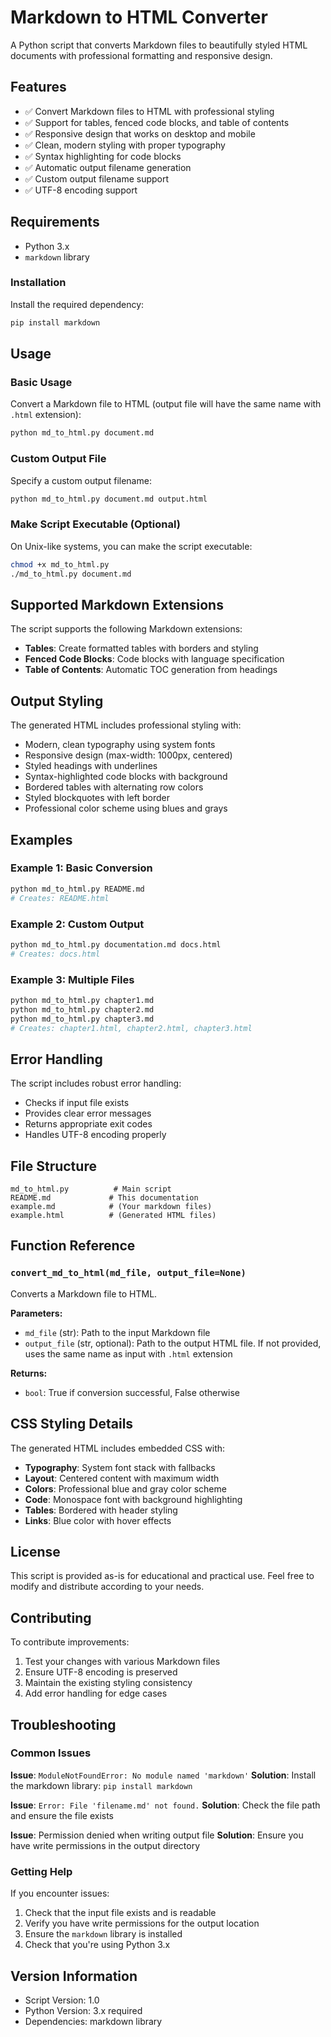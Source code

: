# Markdown to HTML Converter

A Python script that converts Markdown files to beautifully styled HTML documents with professional formatting and responsive design.

## Features

- ✅ Convert Markdown files to HTML with professional styling
- ✅ Support for tables, fenced code blocks, and table of contents
- ✅ Responsive design that works on desktop and mobile
- ✅ Clean, modern styling with proper typography
- ✅ Syntax highlighting for code blocks
- ✅ Automatic output filename generation
- ✅ Custom output filename support
- ✅ UTF-8 encoding support

## Requirements

- Python 3.x
- `markdown` library

### Installation

Install the required dependency:

```bash
pip install markdown
```

## Usage

### Basic Usage

Convert a Markdown file to HTML (output file will have the same name with `.html` extension):

```bash
python md_to_html.py document.md
```

### Custom Output File

Specify a custom output filename:

```bash
python md_to_html.py document.md output.html
```

### Make Script Executable (Optional)

On Unix-like systems, you can make the script executable:

```bash
chmod +x md_to_html.py
./md_to_html.py document.md
```

## Supported Markdown Extensions

The script supports the following Markdown extensions:

- **Tables**: Create formatted tables with borders and styling
- **Fenced Code Blocks**: Code blocks with language specification
- **Table of Contents**: Automatic TOC generation from headings

## Output Styling

The generated HTML includes professional styling with:

- Modern, clean typography using system fonts
- Responsive design (max-width: 1000px, centered)
- Styled headings with underlines
- Syntax-highlighted code blocks with background
- Bordered tables with alternating row colors
- Styled blockquotes with left border
- Professional color scheme using blues and grays

## Examples

### Example 1: Basic Conversion
```bash
python md_to_html.py README.md
# Creates: README.html
```

### Example 2: Custom Output
```bash
python md_to_html.py documentation.md docs.html
# Creates: docs.html
```

### Example 3: Multiple Files
```bash
python md_to_html.py chapter1.md
python md_to_html.py chapter2.md
python md_to_html.py chapter3.md
# Creates: chapter1.html, chapter2.html, chapter3.html
```

## Error Handling

The script includes robust error handling:

- Checks if input file exists
- Provides clear error messages
- Returns appropriate exit codes
- Handles UTF-8 encoding properly

## File Structure

```
md_to_html.py          # Main script
README.md             # This documentation
example.md            # (Your markdown files)
example.html          # (Generated HTML files)
```

## Function Reference

### `convert_md_to_html(md_file, output_file=None)`

Converts a Markdown file to HTML.

**Parameters:**
- `md_file` (str): Path to the input Markdown file
- `output_file` (str, optional): Path to the output HTML file. If not provided, uses the same name as input with `.html` extension

**Returns:**
- `bool`: True if conversion successful, False otherwise

## CSS Styling Details

The generated HTML includes embedded CSS with:

- **Typography**: System font stack with fallbacks
- **Layout**: Centered content with maximum width
- **Colors**: Professional blue and gray color scheme
- **Code**: Monospace font with background highlighting
- **Tables**: Bordered with header styling
- **Links**: Blue color with hover effects

## License

This script is provided as-is for educational and practical use. Feel free to modify and distribute according to your needs.

## Contributing

To contribute improvements:

1. Test your changes with various Markdown files
2. Ensure UTF-8 encoding is preserved
3. Maintain the existing styling consistency
4. Add error handling for edge cases

## Troubleshooting

### Common Issues

**Issue**: `ModuleNotFoundError: No module named 'markdown'`
**Solution**: Install the markdown library: `pip install markdown`

**Issue**: `Error: File 'filename.md' not found.`
**Solution**: Check the file path and ensure the file exists

**Issue**: Permission denied when writing output file
**Solution**: Ensure you have write permissions in the output directory

### Getting Help

If you encounter issues:
1. Check that the input file exists and is readable
2. Verify you have write permissions for the output location
3. Ensure the `markdown` library is installed
4. Check that you're using Python 3.x

## Version Information

- Script Version: 1.0
- Python Version: 3.x required
- Dependencies: markdown library

